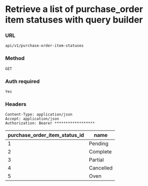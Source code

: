 # Retrieve a list of purchase_order item statuses with query builder

### URL

```text
api/v1/purchase-order-item-statuses
```

### Method

```text
GET
```





### Auth required

```text
Yes
```

### Headers

```text
Content-Type: application/json
Accept: application/json
Authorization: Bearer ******************

```

| purchase_order_item_status_id | name      |
|-------------------------------|-----------|
| 1                             | Pending   |
| 2                             | Complete  |
| 3                             | Partial   |
| 4                             | Cancelled |
| 5                             | Oven      |
